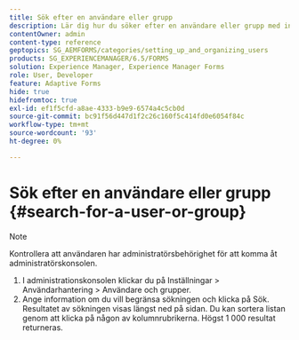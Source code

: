 ```yaml
---
title: Sök efter en användare eller grupp
description: Lär dig hur du söker efter en användare eller grupp med inställningarna för användarhantering i administrationskonsolen.
contentOwner: admin
content-type: reference
geptopics: SG_AEMFORMS/categories/setting_up_and_organizing_users
products: SG_EXPERIENCEMANAGER/6.5/FORMS
solution: Experience Manager, Experience Manager Forms
role: User, Developer
feature: Adaptive Forms
hide: true
hidefromtoc: true
exl-id: ef1f5cfd-a8ae-4333-b9e9-6574a4c5cb0d
source-git-commit: bc91f56d447d1f2c26c160f5c414fd0e6054f84c
workflow-type: tm+mt
source-wordcount: '93'
ht-degree: 0%

---
```


# Sök efter en användare eller grupp {#search-for-a-user-or-group}

>[!NOTE]
> 
> Kontrollera att användaren har administratörsbehörighet för att komma åt administratörskonsolen.

1. I administrationskonsolen klickar du på Inställningar > Användarhantering > Användare och grupper.
1. Ange information om du vill begränsa sökningen och klicka på Sök. Resultatet av sökningen visas längst ned på sidan. Du kan sortera listan genom att klicka på någon av kolumnrubrikerna. Högst 1 000 resultat returneras.
